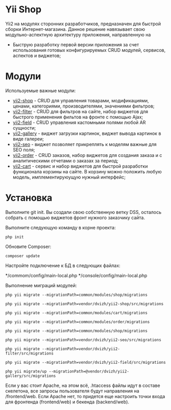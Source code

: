 Yii Shop
===============================

 Yii2 на модулях сторонних разработчиков, предназначен для быстрой сборки Интернет-магазина. Данное решение навязывает свою модульно-аспектную архитектуру приложения, направленную на

* Быструю разработку первой версии приложения за счет использования готовых конфигурируемых CRUD модулей, сервисов, аспектов и виджетов;

Модули
===============================
Используемые важные модули:

* [yii2-shop](https://github.com/dvizh/yii2-shop) - CRUD для управления товарами, модификациями, ценами, категориями, производителями, значениями фильтров;
* [yii2-filter](https://github.com/dvizh/yii2-filter) - CRUD для фильтров на сайте, набор виджетов для быстрого применения фильтов на фронте с помощью Ajax;
* [yii2-field](https://github.com/dvizh/yii2-field) - CRUD управления кастомными полями любой AR сущности;
* [yii2-gallery](https://github.com/dvizh/yii2-gallery) - виджет загрузки картинок, виджет вывода картинок в виде галереи;
* [yii2-seo](https://github.com/dvizh/yii2-seo) - виджет позволяет прикреплять к моделям важные для SEO поля;
* [yii2-order](https://github.com/dvizh/yii2-order) - CRUD заказов, набор виджетов для создания заказа и с аналитическими отчетами о заказах за период;
* [yii2-cart](https://github.com/dvizh/yii2-cart) - сервис и набор виджетов для быстрой разработки функционала корзины на сайте. В корзину можно положить любую модель, имплементируюущую нужный интерфейс;

Установка
===============================

Выполните git init. Вы создали свою собственную ветку DSS, осталось собрать с помощью виджетов фронт нужного заказчику сайта.

Выполните следующую команду в корне проекта:

```
php init
```

Обновите Composer:

```
composer update
```

Настройте подключение к БД в следующих файлах:    

*/commom/config/main-local.php
*/console/config/main-local.php

Выполнение миграций модулей:

```
php yii migrate --migrationPath=common/modules/shop/migrations

php yii migrate --migrationPath=vendor/dvizh/yii2-shop/src/migrations

php yii migrate --migrationPath=common/modules/cart/migrations

php yii migrate --migrationPath=common/modules/order/migrations

php yii migrate --migrationPath=common/modules/shop/migrations

php yii migrate --migrationPath=vendor/dvizh/yii2-seo/src/migrations

php yii migrate --migrationPath=vendor/dvizh/yii2-filter/src/migrations

php yii migrate --migrationPath=vendor/dvizh/yii2-field/src/migrations

php yii migrate/up --migrationPath=@vendor/dvizh/yii2-gallery/src/migrations
```

Если у вас стоит Apache, на этом всё, .htaccess файлы идут в составе скелетона, все запросы пользователя будут направления на /frontend/web.
Если Apache нет, то придется еще настроить точки входа для фронтенда (frontend/web) и бекенда (backend/web).
